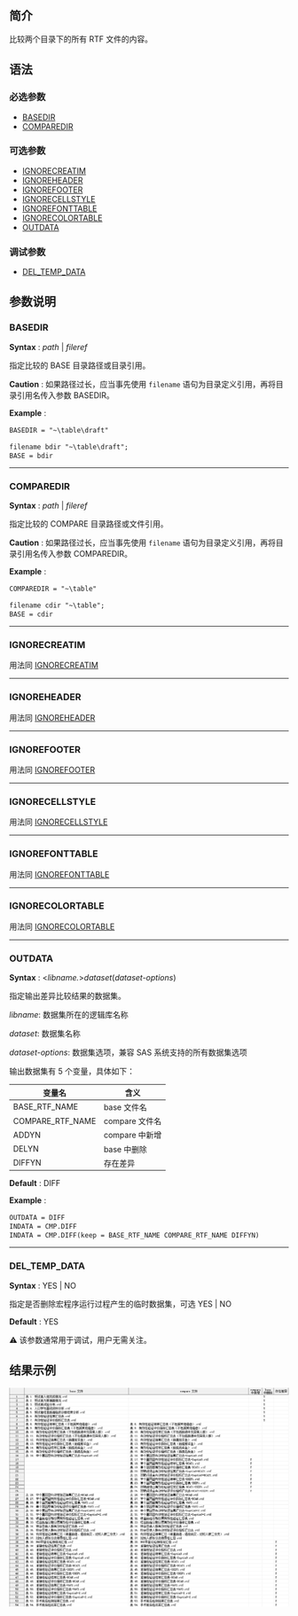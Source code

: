 ## 简介

比较两个目录下的所有 RTF 文件的内容。

## 语法

### 必选参数

- [BASEDIR](#basedir)
- [COMPAREDIR](#comparedir)

### 可选参数

- [IGNORECREATIM](#ignorecreatim)
- [IGNOREHEADER](#ignoreheader)
- [IGNOREFOOTER](#ignorefooter)
- [IGNORECELLSTYLE](#ignorecellstyle)
- [IGNOREFONTTABLE](#ignorefonttable)
- [IGNORECOLORTABLE](#ignorecolortable)
- [OUTDATA](#outdata)

### 调试参数

- [DEL_TEMP_DATA](#del_temp_data)

## 参数说明

### BASEDIR

**Syntax** : _path_ | _fileref_

指定比较的 BASE 目录路径或目录引用。

**Caution** : 如果路径过长，应当事先使用 `filename` 语句为目录定义引用，再将目录引用名传入参数 BASEDIR。

**Example** :

```sas
BASEDIR = "~\table\draft"
```

```sas
filename bdir "~\table\draft";
BASE = bdir
```

---

### COMPAREDIR

**Syntax** : _path_ | _fileref_

指定比较的 COMPARE 目录路径或文件引用。

**Caution** : 如果路径过长，应当事先使用 `filename` 语句为目录定义引用，再将目录引用名传入参数 COMPAREDIR。

**Example** :

```sas
COMPAREDIR = "~\table"
```

```sas
filename cdir "~\table";
BASE = cdir
```

---

### IGNORECREATIM

用法同 [IGNORECREATIM](./CompareRTF.md#ignorecreatim)

---

### IGNOREHEADER

用法同 [IGNOREHEADER](./CompareRTF.md#ignoreheader)

---

### IGNOREFOOTER

用法同 [IGNOREFOOTER](./CompareRTF.md#ignorefooter)

---

### IGNORECELLSTYLE

用法同 [IGNORECELLSTYLE](./CompareRTF.md#ignorecellstyle)

---

### IGNOREFONTTABLE

用法同 [IGNOREFONTTABLE](./CompareRTF.md#ignorefonttable)

---

### IGNORECOLORTABLE

用法同 [IGNORECOLORTABLE](./CompareRTF.md#ignorecolortable)

---

### OUTDATA

**Syntax** : <_libname._>_dataset_(_dataset-options_)

指定输出差异比较结果的数据集。

_libname_: 数据集所在的逻辑库名称

_dataset_: 数据集名称

_dataset-options_: 数据集选项，兼容 SAS 系统支持的所有数据集选项

输出数据集有 5 个变量，具体如下：

| 变量名           | 含义           |
| ---------------- | -------------- |
| BASE_RTF_NAME    | base 文件名    |
| COMPARE_RTF_NAME | compare 文件名 |
| ADDYN            | compare 中新增 |
| DELYN            | base 中删除    |
| DIFFYN           | 存在差异       |

**Default** : DIFF

**Example** :

```sas
OUTDATA = DIFF
INDATA = CMP.DIFF
INDATA = CMP.DIFF(keep = BASE_RTF_NAME COMPARE_RTF_NAME DIFFYN)
```

---

### DEL_TEMP_DATA

**Syntax** : YES | NO

指定是否删除宏程序运行过程产生的临时数据集，可选 YES | NO

**Default** : YES

⚠ 该参数通常用于调试，用户无需关注。

## 结果示例

![](./assets/CompareAllRTF-regular-result.png)
